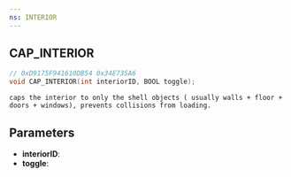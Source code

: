 ```yaml
---
ns: INTERIOR
---
```

## CAP_INTERIOR

```c
// 0xD9175F941610DB54 0x34E735A6
void CAP_INTERIOR(int interiorID, BOOL toggle);
```

```
caps the interior to only the shell objects ( usually walls + floor + doors + windows), prevents collisions from loading.
```

## Parameters
* **interiorID**: 
* **toggle**: 

